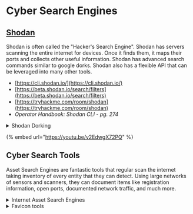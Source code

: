 # Cyber Search Engines

## [Shodan](https://www.shodan.io/)&#x20;

Shodan is often called the "Hacker's Search Engine". Shodan has servers scanning the entire internet for devices. Once it finds them, it maps their ports and collects other useful information. Shodan has advanced search commands similar to google dorks. Shodan also has a flexible API that can be leveraged into many other tools.

* [https://cli.shodan.io/](https://cli.shodan.io/)
* [https://beta.shodan.io/search/filters](https://beta.shodan.io/search/filters)
* [https://tryhackme.com/room/shodan](https://tryhackme.com/room/shodan)
* _Operator Handbook: Shodan CLI - pg. 274_

<details>

<summary>Shodan Dorking</summary>

* [Awesome List Collection: Shodan Queries](https://github.com/jakejarvis/awesome-shodan-queries)
* [https://github.com/daffainfo/AllAboutBugBounty/blob/master/Recon/Shodan%20Dorks.md](https://github.com/daffainfo/AllAboutBugBounty/blob/master/Recon/Shodan%20Dorks.md)
* [https://github.com/blaCCkHatHacEEkr/PENTESTING-BIBLE/blob/master/1-part-100-article/google/Shodan%20Queries.txt](https://github.com/blaCCkHatHacEEkr/PENTESTING-BIBLE/blob/master/1-part-100-article/google/Shodan%20Queries.txt)
* [https://github.com/humblelad/Shodan-Dorks](https://github.com/humblelad/Shodan-Dorks)
* [https://github.com/AustrianEnergyCERT/ICS\_IoT\_Shodan\_Dorks](https://github.com/AustrianEnergyCERT/ICS\_IoT\_Shodan\_Dorks)
* [https://github.com/lothos612/shodan](https://github.com/lothos612/shodan)
* [https://github.com/IFLinfosec/shodan-dorks](https://github.com/IFLinfosec/shodan-dorks)
* [https://www.osintme.com/index.php/2021/01/16/ultimate-osint-with-shodan-100-great-shodan-queries/](https://www.osintme.com/index.php/2021/01/16/ultimate-osint-with-shodan-100-great-shodan-queries/)

</details>

{% embed url="https://youtu.be/v2EdwgX72PQ" %}

## Cyber Search Tools

Asset Search Engines are fantastic tools that regular scan the internet taking inventory of every entity that they can detect. Using large networks of sensors and scanners, they can document items like registration information, open ports, documented network traffic, and much more.

<details>

<summary>Internet Asset Search Engines</summary>

* [Spyse](https://spyse.com/) - The Internet Asset Search Engine. Spyse has some advanced scanning features that can allow you to discover seen vulnerabilities by CVE score or subdomains, on top of detailed metadata on your target. With its heavy toolset and API functionality, it is a popular choice for automated enrichment.
* [https://fullhunt.io/](https://fullhunt.io/) - **FullHunt** is the attack surface database of the entire Internet.
* [Maltiverse](https://maltiverse.com/search) - A search engine for threat based indicators. Maltiverse also has multiple threat feeds you can ingest into your intel platform for alerting.
* [Onyphe](https://www.onyphe.io/) - A Cyber Defense Search Engine for open-source and cyber threat intelligence data collected by crawling various sources available on the Internet or by listening to Internet background noise. ONYPHE does correlate this information with data gathered by performing active Internet scanning for connected devices and also by crawling Web site URLs.&#x20;
  * [https://www.onyphe.io/documentation/dorkpedia](https://www.onyphe.io/documentation/dorkpedia)

<!---->

* [IntellX](https://intelx.io/) - Search Engine that allows searching with selectors, i.e. specific search terms such as email addresses, domains, URLs, IPs, CIDRs, Bitcoin addresses, IPFS hashes, etc. It searches in places such as the darknet, document sharing platforms, whois data, public data leaks and others. It also keeps a historical data archive of results, similar to how the Wayback Machine from archive.org stores historical copies of websites.
* [https://synapsint.com/](https://synapsint.com/) - The unified OSINT research tool that allows you to search for various data points about different indicators.
* [https://natlas.io/](https://natlas.io/) - Scaling Network Scanning Utility
* [Netlas.io](https://netlas.io/) - Discover, Research and Monitor any Assets Available Online
* [Pulsedive](https://pulsedive.com/) - Provides a great balance between technical information and enriched intelligence
* [Guardicore Threat Intelligence](https://threatintelligence.guardicore.com/) - Intelligence feeds and enrichment by Gaurdicore's research group and sensor network.
* [ThreatMiner](https://www.threatminer.org/) - ThreatMiner is a threat intelligence portal designed to enable analysts to research under a single interface. It is used in the [SANS FOR578 Cyber Threat Intelligence course](https://digital-forensics.sans.org/media/DFPS\_FOR578\_v1.5\_4-19.pdf)
* [OPSWAT Metadefender](https://metadefender.opswat.com/?lang=en) - Contextual database of Indicators, vulnerabilities, and other data parseable for enrichment.
* [ShadowServer](https://www.shadowserver.org/what-we-do/) - A free utility that has a huge amount of data from gathered honeypots, malware samples, and internet wide scan data.
* [Threat Encyclopedia by Trend Micro](https://www.trendmicro.com/vinfo/us/threat-encyclopedia/) - Huge intelligence repository for looking up information on malware, vulnerabilities, and even threat actors.
* [https://threatview.io/](https://threatview.io/) - Collection of useable threat intelligence feeds and resources by purpose.
* [BinaryEdge ](https://app.binaryedge.io/services/query)- Another internet scanning platform. Has the search ability to look for any Indicator of Compromise, database, webcam, or even public facing Industrial Control Systems.
* [Censys.io ](https://search.censys.io/)- A cyber search engine focused around asset management. Helps with asset discovery and alerting.
* [https://leakix.net/](https://leakix.net/) - Search LeakIX for host data leaks, open ports, software and geoip.
* [Riddler](https://riddler.io/) - Allows you to search in a high quality dataset

</details>

<details>

<summary>Favicon tools</summary>

* [FavFreak](https://github.com/devanshbatham/FavFreak) - Weaponizing favicon.ico for BugBounties , OSINT and what not
  * [https://medium.com/@Asm0d3us/weaponizing-favicon-ico-for-bugbounties-osint-and-what-not-ace3c214e139](https://medium.com/@Asm0d3us/weaponizing-favicon-ico-for-bugbounties-osint-and-what-not-ace3c214e139)
* [fav-up](https://github.com/pielco11/fav-up) - IP lookup by favicon using Shodan. Helps to find IP addresses hidden behind Cloudflare
  * [https://pielco11.ovh/posts/cloud-hunting/](https://pielco11.ovh/posts/cloud-hunting/)
* [https://besticon.herokuapp.com/](https://besticon.herokuapp.com/) - A service finding icons on web sites

</details>
